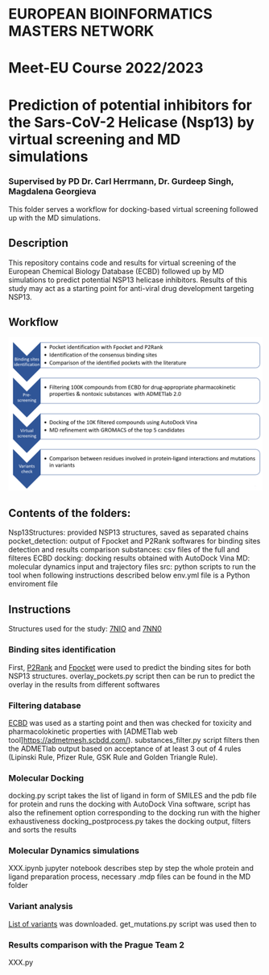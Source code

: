 # EUROPEAN BIOINFORMATICS MASTERS NETWORK
# Meet-EU Course 2022/2023
# Prediction of potential inhibitors for the Sars-CoV-2 Helicase (Nsp13) by virtual screening and MD simulations
### Supervised by PD Dr. Carl Herrmann, Dr. Gurdeep Singh, Magdalena Georgieva

This folder serves a workflow for docking-based virtual screening followed up with the MD simulations.


## Description 
This repository contains code and results for virtual screening of the European Chemical Biology Database (ECBD) followed up by MD simulations to predict potential NSP13 helicase inhibitors. Results of this study may act as a starting point for anti-viral drug development targeting NSP13.

## Workflow
![Workflow](workflow.png)

## Contents of the folders:

Nsp13Structures: provided NSP13 structures, saved as separated chains
pocket_detection: output of Fpocket and P2Rank softwares for binding sites detection and results comparison
substances: csv files of the full and filteres ECBD 
docking: docking results obtained with AutoDock Vina 
MD: molecular dynamics input and trajectory files 
src: python scripts to run the tool when following instructions described below
env.yml file is a Python enviroment file

## Instructions 
Structures used for the study: [7NIO](https://www.rcsb.org/structure/7NIO) and [7NN0](https://www.rcsb.org/structure/7NN0)
### Binding sites identification
First, [P2Rank](https://github.com/rdk/p2rank) and [Fpocket](https://github.com/Discngine/fpocket) were used to predict the binding sites for both NSP13 structures. 
overlay_pockets.py script then can be run to predict the overlay in the results from different softwares
### Filtering database
[ECBD](https://ecbd.eu/) was used as a starting point and then was checked for toxicity and pharmacolokinetic properties with [ADMETlab web tool]https://admetmesh.scbdd.com/). 
substances_filter.py script filters then the ADMETlab output based on acceptance of at least 3 out of 4 rules (Lipinski Rule, Pfizer Rule, GSK Rule and Golden Triangle Rule).
### Molecular Docking
docking.py script takes the list of ligand in form of SMILES and the pdb file for protein and runs the docking with AutoDock Vina software, script has also the refinement option corresponding to the docking run with the higher exhaustiveness
docking_postprocess.py takes the docking output, filters and sorts the results 
### Molecular Dynamics simulations
XXX.ipynb jupyter notebook describes step by step the whole protein and ligand preparation process, necessary .mdp files can be found in the MD folder
### Variant analysis
[List of variants](https://www.ncbi.nlm.nih.gov/sars-cov-2/) was downloaded. 
get_mutations.py script was used then to 
### Results comparison with the Prague Team 2
XXX.py

